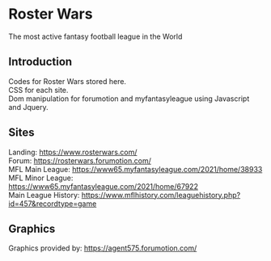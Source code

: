 # Roster Wars
The most active fantasy football league in the World <br />

## Introduction
Codes for Roster Wars stored here. <br />
CSS for each site. <br />
Dom manipulation for forumotion and myfantasyleague using Javascript and Jquery. <br />

## Sites
Landing: https://www.rosterwars.com/ <br />
Forum: https://rosterwars.forumotion.com/ <br />
MFL Main League: https://www65.myfantasyleague.com/2021/home/38933 <br />
MFL Minor League: https://www65.myfantasyleague.com/2021/home/67922 <br />
Main League History: https://www.mflhistory.com/leaguehistory.php?id=457&recordtype=game <br />

## Graphics
Graphics provided by: https://agent575.forumotion.com/
